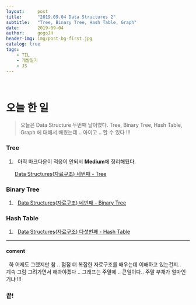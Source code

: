 ```yaml
---
layout:     post
title:      "2019.09.04 Data Structures 2"
subtitle:   "Tree, Binary Tree, Hash Table, Graph"
date:       2019-09-04
author:     gogoJH
header-img: img/post-bg-first.jpg
catalog: true
tags:
    - TIL
    - 개발일기
    - JS
---
```



<br>
  
# 오늘 한 일

> 오늘은 Data Structure 두번째 날이였다.
> Tree, Binary Tree, Hash Table, Graph 에 대해서 배웠는데 .. 아이고 .. 
> 할 수 있다 !!!

  

### Tree
  

1.  &nbsp; 아직 마크다운이 적응이 안되서 **Medium**에 정리해뒀다.

	[Data Structures(자료구조) 세번째 - Tree](https://medium.com/@wlsgur4033/data-structure-%EC%9E%90%EB%A3%8C%EA%B5%AC%EC%A1%B0-tree-5a9da340fb16)
  

### Binary Tree

  
1.  &nbsp;  [Data Structures(자료구조) 네번째 - Binary Tree](https://medium.com/@wlsgur4033/data-structure-%EC%9E%90%EB%A3%8C%EA%B5%AC%EC%A1%B0-%EB%84%A4%EB%B2%88%EC%A7%B8-6703efcc0303)


### Hash Table 


1. &nbsp; [Data Structures(자료구조) 다섯번째 - Hash Table](https://medium.com/@wlsgur4033/data-structure-%EC%9E%90%EB%A3%8C%EA%B5%AC%EC%A1%B0-%EB%8B%A4%EC%84%AF%EB%B2%88%EC%A7%B8-f39d37ee5333)

  

---

#### coment
&nbsp; 하 어제도 그랬지만 참 .. 점점 더 복잡한 자료구조를 배우는데 이해하고 있는건지..
&nbsp; 계속 그림 그려가면서 해봐야겠다 .. 그래프는 주말에 .. 큰일이다.. 주말 부채가 얼마인거냐 !!!
  

### 끝!
<!--stackedit_data:
eyJoaXN0b3J5IjpbLTIwMDcyNzk4MDJdfQ==
-->